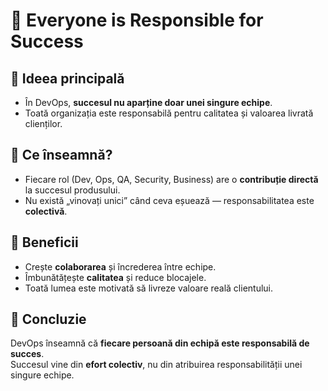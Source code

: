 # 🌟 Everyone is Responsible for Success

## 🔹 Ideea principală
- În DevOps, **succesul nu aparține doar unei singure echipe**.  
- Toată organizația este responsabilă pentru calitatea și valoarea livrată clienților.  

## 🔹 Ce înseamnă?
- Fiecare rol (Dev, Ops, QA, Security, Business) are o **contribuție directă** la succesul produsului.  
- Nu există „vinovați unici” când ceva eșuează — responsabilitatea este **colectivă**.  

## 🔹 Beneficii
- Crește **colaborarea** și încrederea între echipe.  
- Îmbunătățește **calitatea** și reduce blocajele.  
- Toată lumea este motivată să livreze valoare reală clientului.  

## 🔹 Concluzie
DevOps înseamnă că **fiecare persoană din echipă este responsabilă de succes**.  
Succesul vine din **efort colectiv**, nu din atribuirea responsabilității unei singure echipe.  
